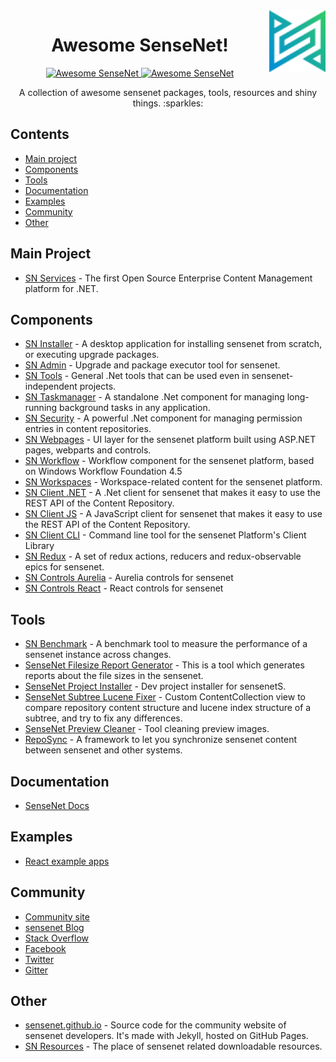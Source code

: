 <a href ="http://sensenet.com">
    <img src="/img/sensenet-logo.png" align="right" width="90">
</a>

<h1 align="center">  
  Awesome SenseNet!
</h1> 

<p align="center">
  <a href="https://github.com/sindresorhus/awesome">
    <img src="https://cdn.rawgit.com/sindresorhus/awesome/d7305f38d29fed78fa85652e3a63e154dd8e8829/media/badge.svg?master-branch" alt="Awesome SenseNet">
  </a> 
  <a href="https://badge.fury.io/nu/%40sensenet%2Fsensenet.github.io">
    <img src="https://badge.fury.io/nu/%40sensenet%2Fsensenet.github.io.svg?master-branch" alt="Awesome SenseNet">
  </a> 
</p>

<p align="center">A collection of awesome sensenet packages, tools, resources and shiny things. :sparkles:
</p>

## Contents

- [Main project](#main-project)
- [Components](#components)
- [Tools](#tools)
- [Documentation](#documentation)
- [Examples](#examples)
- [Community](#community)
- [Other](#other)

## Main Project

- [SN Services](https://github.com/SenseNet/sensenet) - The first Open Source Enterprise Content Management platform for .NET.


## Components

- [SN Installer](https://github.com/SenseNet/sn-installer) - A desktop application for installing sensenet from scratch, or executing upgrade packages. 
- [SN Admin](https://github.com/SenseNet/sn-admin) - Upgrade and package executor tool for sensenet.
- [SN Tools](https://github.com/SenseNet/sn-tools) - General .Net tools that can be used even in sensenet-independent projects.
- [SN Taskmanager](https://github.com/SenseNet/sn-taskmanagement) - A standalone .Net component for managing long-running background tasks in any application.
- [SN Security](https://github.com/SenseNet/sn-security) - A powerful .Net component for managing permission entries in content repositories.
- [SN Webpages](https://github.com/SenseNet/sn-webpages) - UI layer for the sensenet platform built using ASP.NET pages, webparts and controls.
- [SN Workflow](https://github.com/SenseNet/sn-workflow) - Workflow component for the sensenet platform, based on Windows Workflow Foundation 4.5
- [SN Workspaces](https://github.com/SenseNet/sn-workspaces) - Workspace-related content for the sensenet platform.
- [SN Client .NET](https://github.com/SenseNet/sn-client-dotnet) - A .Net client for sensenet that makes it easy to use the REST API of the Content Repository.
- [SN Client JS](https://github.com/SenseNet/sn-client-js) - A JavaScript client for sensenet that makes it easy to use the REST API of the Content Repository.
- [SN Client CLI](https://github.com/SenseNet/sn-client-cli) - Command line tool for the sensenet Platform's Client Library
- [SN Redux](https://github.com/SenseNet/sn-redux) - A set of redux actions, reducers and redux-observable epics for sensenet.
- [SN Controls Aurelia](https://github.com/SenseNet/sn-controls-aurelia) - Aurelia controls for sensenet
- [SN Controls React](https://github.com/SenseNet/sn-controls-react) - React controls for sensenet

## Tools

- [SN Benchmark](https://github.com/SenseNet/sn-benchmark) - A benchmark tool to measure the performance of a sensenet instance across changes.
- [SenseNet Filesize Report Generator](https://github.com/marosvolgyiz/SenseNet-File-Size-Report-Generator) - This is a tool which generates reports about the file sizes in the sensenet.
- [SenseNet Project Installer](https://github.com/VargaJoe/SenseNet-Project-Installer) - Dev project installer for sensenetS.
- [SenseNet Subtree Lucene Fixer](https://github.com/VargaJoe/SenseNet-SubTree-Lucene-Fixer) - Custom ContentCollection view to compare repository content structure and lucene index structure of a subtree, and try to fix any differences.
- [SenseNet Preview Cleaner](https://github.com/VargaJoe/SenseNet-Preview-Cleaner) - Tool cleaning preview images.
- [RepoSync](https://github.com/marosvolgyiz/RepoSync) -  A framework to let you synchronize sensenet content between sensenet and other systems.

## Documentation

- [SenseNet Docs](https://docs.sensenet.com)

## Examples

- [React example apps](https://docs.sensenet.com/example-apps/)

## Community

- [Community site](https://community.sensenet.com)
- [sensenet Blog](https://sensenet.com/blog/)
- [Stack Overflow](https://stackoverflow.com/questions/tagged/sensenet)
- [Facebook](https://www.facebook.com/sensenetcsp)
- [Twitter](https://twitter.com/sensenet)
- [Gitter](https://gitter.im/SenseNet/SNaaS)

## Other

- [sensenet.github.io](https://github.com/SenseNet/sensenet.github.io) - Source code for the community website of sensenet developers. It's made with Jekyll, hosted on GitHub Pages.
- [SN Resources](https://github.com/SenseNet/sn-resources) - The place of sensenet related downloadable resources.

